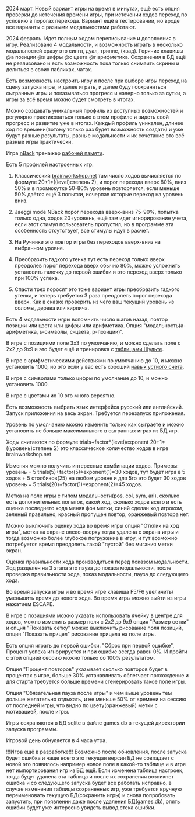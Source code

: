 2024 март.
Новый вариант игры на время в минутах, ещё есть опция проверки до истечения времени игры, при истечении ходов переход по условию в порогах перехода. Вариант ещё в тестировании, но вроде все варианты с разными модальностями работают.

2024 февраль.
Идет полным ходом переписывание и дополнения в игру. Реализовано 4 модальности, и возможность играть в несколько модальностей сразу это сингл, дуал, трипле, (квад). Горячие клавишы @a позиции @s цифры @c цвета @r арифметика.
Сохранения в БД ещё не реализовано и есть возможность пока только снимаить скрины и делиться в своих пабликах, чатах. 

Есть возможность настроить игру и после при выборе игры переход на сцену запуска игры, и далее играть, и далее будут сохраняться сыгранные игры и показываться прогресс и наверно только за сутки, а игры за всё время можно будет смотреть в итогах.

Можно создавать уникальный профиль из доступных возможностей и регулярно практиковаться только в этом профиле и видеть свой прогресс и развитие уже в итогах. Каждый профиль уникален, длинее ход по времени(потому только раз будет возможность создать) и уже будут разные результаты, разные модальности и их сочетание это всё разные игры практически. 


Игра [nBack](https://ru.wikipedia.org/wiki/%D0%97%D0%B0%D0%B4%D0%B0%D1%87%D0%B0_n-%D0%BD%D0%B0%D0%B7%D0%B0%D0%B4) тренажер [рабочей памяти](https://ru.wikipedia.org/wiki/%D0%A0%D0%B0%D0%B1%D0%BE%D1%87%D0%B0%D1%8F_%D0%BF%D0%B0%D0%BC%D1%8F%D1%82%D1%8C).

Есть 5 профилей настроенных игр.

1) Классический [brainworkshop.net](http://brainworkshop.net/tutorial.html) там число ходов вычисляется по формуле 20+1*((level)степень 2), и порог перехода вверх 80%, вниз 50% и в промежутке 50-80% уровень повторяется, если меньше 50% даётся ещё 3 попытки, исчерпав которые переход на уровень вниз.

2) Jaeggi mode NBack порог перехода вверх-вниз 75-90%, попытка только одна, ходов 20+уровень, ещё там идет игнорирование учета, если этот стимул пользователь пропустил, но в программе эта особенность отсутствует, все стимулы идут в расчет.

3) На Ручнике это повтор игры без переходов вверх-вниз на выбранном уровне.

4) Преобразить гадкого утенка тут есть переход только вверх преодолев порог перехода вверх обычно 80%, можно усложнить установить галочку до первой ошибки и это переход вверх только при 100% успеха.

5) Спасти трех поросят это тоже вариант игры преобразить гадкого утенка, и теперь требуется 3 раза преодолеть порог перехода вверх. Как в сказке проверить из чего ваш текущий уровень из соломы, дерева или кирпича.

Есть 4 модальности игры вспомнить число шагов назад, повтор позиции или цвета или цифры или арифметика. Опция "модальность(a-арифметика, s-символы, c-цвета, р-позиции)".

В игре с позициями поле 3х3 по умолчанию, и можно сделать поле с 2х2 до 9х9 и это будет ещё и тренировка с [таблицами Шульте](https://ru.wikipedia.org/wiki/%D0%A2%D0%B0%D0%B1%D0%BB%D0%B8%D1%86%D0%B0_%D0%A8%D1%83%D0%BB%D1%8C%D1%82%D0%B5).

В игре с арифметическими действиями по умолчанию до 10, и можно установить 1000, но это если у вас есть хороший [навык устного счета](https://ru.wikipedia.org/wiki/%D0%90%D0%B1%D0%B0%D0%BA).

В игре с символами только цифры по умолчание до 10, и можно установить 1000.

В игре с цветами их 10 это много вероятно.

Есть возможность выбрать язык интерфейса русский или английский. Запуск приложения на весь экран. Требуется перезапуск приложения.

Уровень по умолчанию можно изменить только как сыграете и можно установить не больше максимального в сыгранных играх из БД игр.

Ходы считаются по формуле trials+factor*(level)exponent 20+1*((уровень)степень 2) это классическое количество ходов в игре brainworkshop.net

Изменяя можно получить интересные комбинации ходов. Примеры: уровень = 5 trials(5)+factor(5)*exponent(1)=30 ходов, тут будет игра в 5 ходов + 5 столбиков(25) на любом уровне и для 5го это будет 30 ходов уровень = 5 trials(20)+factor(1)*exponent(2)=45 ходов.

Метка на поле игры с типом модальности(pos, col, sym, ari), сколько есть дополнительных попыток, какой ход, сколько ходов всего и есть оценка последнего хода меняя фон метки, синий сделан ход игроком, зеленый правильно, красный пропущен повтор, оранжевый повтора нет.

Можно выключить оценку хода во время игры опция "Отклик на ход игры", метка на экране влево-вверху тогда удалена с экрана игры и тогда возможно более глубокое погружение в игру, и тут возможно потребуется время преодолеть такой "пустой" без мигания метки экран.

Оценка правильности хода производиться перед показом модальности. Ход разделен на 3 этапа это пауза до показа модальности, после проверка правильности хода, показ модальности, пауза до следующего хода.

Во время запуска игры и во время игре клавиша F5/F6 увеличить/уменьшить время до нового хода. Во время игры можно выйти из игры нажатием ESCAPE.

В игре с позициями можно указать использовать ячейку в центре для ходов, можно изменить размер поля с 2х2 до 9x9 опция "Размер сетки" и опция "Показать сетку" можно выключить рисование поля позиций, опция "Показать прицел" рисование прицела на поле игры.

Есть опция играть до первой ошибки. "Сброс при первой ошибке", Процент успеха игнорируется и при ошибке всегда равен 0%. И пройти с этой опцией сессию можно только со 100% результатом.

Опция "Процент повторов" указывает сколько повторов будет в процентах в игре, больше 30% устанавливать облегчает прохождение и для старта требуется больше времени сгенерировать такое поле игры.

Опция "Обязательная пауза после игры" и чем выше уровень тем дольше желательно отдыхать, и не меньше 50% от времени на сессию от последней игры, что видно по цвету(оранжевый) метки с мотивацией, после игры.

Игры сохраняются в БД sqlite в файле games.db в текущей директории запуска программы.

Игровой день обнуляется в 4 часа утра.

!!!Игра ещё в разработке!!! Возможно после обновления, после запуска будет ошибка и чаще всего это текущая версия БД не совпадает с новой это появилось например новое поле в какой-то таблице и в игре нет импортирования игр из БД ещё. Если изменена таблица настроек, тогда будут удалена эта таблица и после их сохранения возникнет ошибка и со следующего запуска будет все работать исправно, в случае изменения таблицы сохраненных игр, уже требуется вручную переименовать текущую БД(сохранить игры) и снова попробовать запустить, при появлении даже после удаления БД(games.db), опять ошибки будет уже интересно увидеть вывод стека ошибки.
